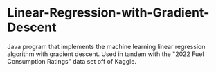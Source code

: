 # Linear-Regression-with-Gradient-Descent
Java program that implements the machine learning linear regression algorithm with gradient descent. Used in tandem with the "2022 Fuel Consumption Ratings" data set off of Kaggle.
